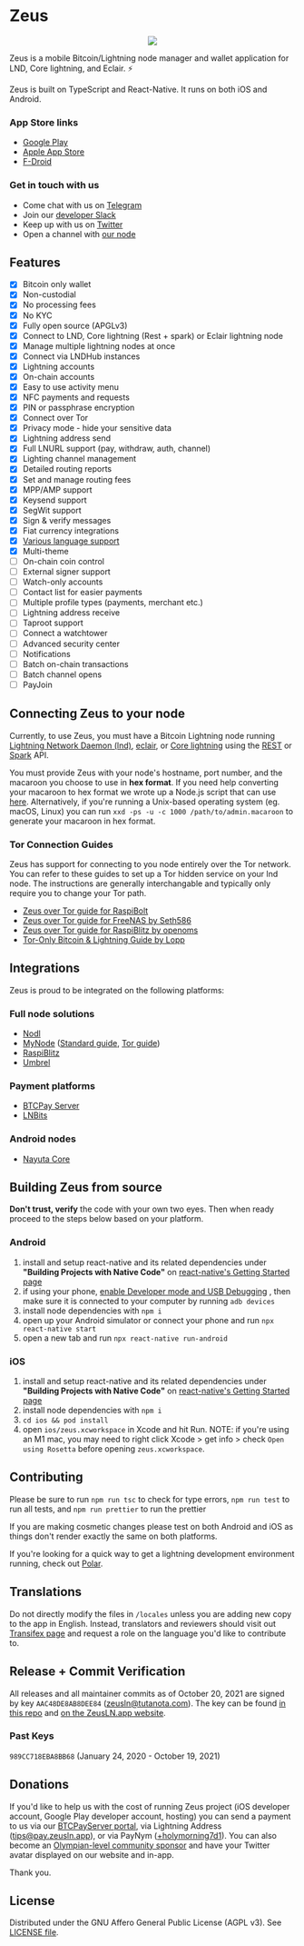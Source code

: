 # Zeus
<p align="center"><img src="https://user-images.githubusercontent.com/55287964/163089394-87203617-cfd8-4227-8d00-1a11a98b04fb.png"></p>

Zeus is a mobile Bitcoin/Lightning node manager and wallet application for LND, Core lightning, and Eclair. ⚡️

Zeus is built on TypeScript and React-Native. It runs on both iOS and Android.

### App Store links
* [Google Play](https://play.google.com/store/apps/details?id=app.zeusln.zeus)
* [Apple App Store](https://apps.apple.com/us/app/zeus-ln/id1456038895)
* [F-Droid](https://f-droid.org/packages/app.zeusln.zeus/)

### Get in touch with us
* Come chat with us on
[Telegram](https://t.me/zeusLN)
* Join our
[developer Slack](https://zeusln.slack.com/join/shared_invite/zt-qw205nqa-o4VJJC0zPI7HiSfToZGoVw#/)
* Keep up with us on
[Twitter](https://twitter.com/ZeusLN)
* Open a channel with
[our node](https://amboss.space/node/031b301307574bbe9b9ac7b79cbe1700e31e544513eae0b5d7497483083f99e581)

## Features

- [x] Bitcoin only wallet
- [x] Non-custodial
- [x] No processing fees
- [x] No KYC
- [x] Fully open source (APGLv3)
- [x] Connect to LND, Core lightning (Rest + spark) or Eclair lightning node
- [x] Manage multiple lightning nodes at once
- [x] Connect via LNDHub instances
- [x] Lightning accounts
- [x] On-chain accounts
- [x] Easy to use activity menu
- [x] NFC payments and requests
- [x] PIN or passphrase encryption
- [x] Connect over Tor
- [x] Privacy mode - hide your sensitive data
- [x] Lightning address send
- [x] Full LNURL support (pay, withdraw, auth, channel)
- [x] Lighting channel management
- [x] Detailed routing reports
- [x] Set and manage routing fees
- [x] MPP/AMP support
- [x] Keysend support
- [x] SegWit support 
- [x] Sign & verify messages
- [x] Fiat currency integrations
- [x] [Various language support](https://www.transifex.com/ZeusLN/zeus/)
- [x] Multi-theme
- [ ] On-chain coin control 
- [ ] External signer support
- [ ] Watch-only accounts
- [ ] Contact list for easier payments
- [ ] Multiple profile types (payments, merchant etc.)
- [ ] Lightning address receive
- [ ] Taproot support 
- [ ] Connect a watchtower
- [ ] Advanced security center
- [ ] Notifications 
- [ ] Batch on-chain transactions
- [ ] Batch channel opens
- [ ] PayJoin

## Connecting Zeus to your node

Currently, to use Zeus, you must have a Bitcoin Lightning node running [Lightning Network Daemon (lnd)](https://github.com/LightningNetwork/lnd), [eclair](https://github.com/ACINQ/eclair), or [Core lightning](https://github.com/ElementsProject/lightning) using the [REST](https://github.com/Ride-The-Lightning/c-lightning-REST/) or [Spark](https://github.com/shesek/spark-wallet#server-installation) API.

You must provide Zeus with your node's hostname, port number, and the macaroon you choose to use in **hex format**. If you need help converting your macaroon to hex format we wrote up a Node.js script that can use
[here](https://github.com/ZeusLN/lnd-hex-macaroon-generator/). Alternatively, if you're running a Unix-based operating system (eg. macOS, Linux) you can run `xxd -ps -u -c 1000 /path/to/admin.macaroon` to generate your macaroon in hex format.

### Tor Connection Guides

Zeus has support for connecting to you node entirely over the Tor network. You can refer to these guides to set up a Tor hidden service on your lnd node. The instructions are generally interchangable and typically only require you to change your Tor path.

* [Zeus over Tor guide for RaspiBolt](https://raspibolt.org/mobile-app.html)
* [Zeus over Tor guide for FreeNAS by Seth586](https://github.com/seth586/guides/blob/master/FreeNAS/wallets/zeusln.md)
* [Zeus over Tor guide for RaspiBlitz by openoms](https://github.com/openoms/bitcoin-tutorials/blob/master/Zeus_to_RaspiBlitz_through_Tor.md)
* [Tor-Only Bitcoin & Lightning Guide by Lopp](https://blog.lopp.net/tor-only-bitcoin-lightning-guide/)

## Integrations

Zeus is proud to be integrated on the following platforms:

### Full node solutions
* [Nodl](https://www.nodl.it/)
* [MyNode](https://mynodebtc.com/) ([Standard guide](https://mynodebtc.com/guide/zeus), [Tor guide](https://mynodebtc.com/guide/zeus_tor))
* [RaspiBlitz](https://github.com/rootzoll/raspiblitz)
* [Umbrel](https://getumbrel.com/)

### Payment platforms
* [BTCPay Server](https://btcpayserver.org/)
* [LNBits](https://lnbits.com/)

### Android nodes
* [Nayuta Core](https://nayuta.co/core/)

## Building Zeus from source

**Don't trust, verify** the code with your own two eyes. Then when ready proceed to the steps below based on your platform.

### Android
1. install and setup react-native and its related dependencies under **"Building Projects with Native Code"** on
[react-native's Getting Started page](https://reactnative.dev/docs/environment-setup)
2. if using your phone,
[enable Developer mode and USB Debugging](https://developer.android.com/studio/debug/dev-options)
, then make sure it is connected to your computer by running `adb devices`
3. install node dependencies with `npm i`
4. open up your Android simulator or connect your phone and run `npx react-native start`
5. open a new tab and run `npx react-native run-android`

### iOS
1. install and setup react-native and its related dependencies under **"Building Projects with Native Code"** on
[react-native's Getting Started page](https://reactnative.dev/docs/environment-setup)
2. install node dependencies with `npm i`
3. `cd ios && pod install`
4. open `ios/zeus.xcworkspace` in Xcode and hit Run. NOTE: if you're using an M1 mac, you may need to right click Xcode > get info > check `Open using Rosetta` before opening `zeus.xcworkspace`.

## Contributing

Please be sure to run `npm run tsc` to check for type errors, `npm run test` to run all tests, and `npm run prettier` to run the prettier

If you are making cosmetic changes please test on both Android and iOS as things don't render exactly the same on both platforms.

If you're looking for a quick way to get a lightning development environment running, check out [Polar](https://github.com/jamaljsr/polar).

## Translations

Do not directly modify the files in `/locales` unless you are adding new copy to the app in English. Instead, translators and reviewers should visit out [Transifex page](https://www.transifex.com/ZeusLN/zeus/) and request a role on the language you'd like to contribute to.

## Release + Commit Verification

All releases and all maintainer commits as of October 20, 2021 are signed by key `AAC48DE8AB8DEE84` (zeusln@tutanota.com). The key can be found [in this repo](https://github.com/ZeusLN/zeus/blob/master/PGP.txt) and [on the ZeusLN.app website](https://zeusln.app/PGP.txt).


### Past Keys
`989CC718EBA8BB68` (January 24, 2020 - October 19, 2021)

## Donations

If you'd like to help us with the cost of running Zeus project (iOS developer account, Google Play developer account, hosting) you can send a payment to us via our [BTCPayServer portal](https://pay.zeusln.app/), via Lightning Address (tips@pay.zeusln.app), or via PayNym ([+holymorning7d1](http://my.paynym.is/+holymorning7d1)). You can also become an [Olympian-level community sponsor](https://zeusln.app/about#communitySponsors) and have your Twitter avatar displayed on our website and in-app.

Thank you.

## License

Distributed under the GNU Affero General Public License (AGPL v3). See [LICENSE file](LICENSE).

